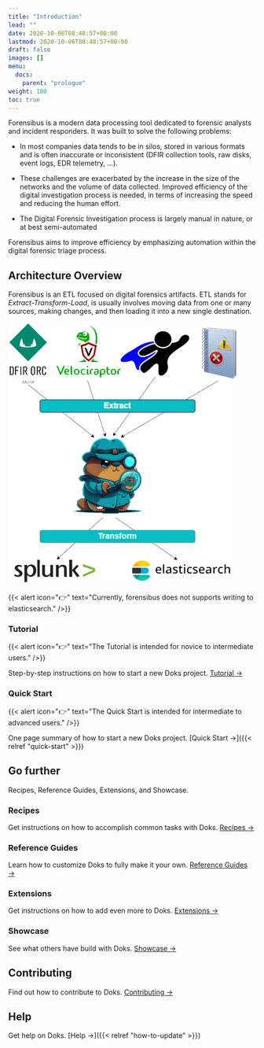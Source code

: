 ```yaml
---
title: "Introduction"
lead: ""
date: 2020-10-06T08:48:57+00:00
lastmod: 2020-10-06T08:48:57+00:00
draft: false
images: []
menu:
  docs:
    parent: "prologue"
weight: 100
toc: true
---
```



Forensibus is a modern data processing tool dedicated to forensic analysts and incident responders. It was built to solve the following problems:

- In most companies data tends to be in silos, stored in various formats and is often inaccurate or inconsistent (DFIR collection tools, raw disks, event logs, EDR telemetry, ...).

- These challenges are exacerbated by the increase in the size of the networks and the volume of data collected. Improved efficiency of the digital investigation process is needed, in terms of increasing the speed and reducing the human effort.

- The Digital Forensic Investigation process is largely manual in nature, or at best semi-automated

Forensibus aims to improve efficiency by emphasizing automation within the digital forensic triage process.

## Architecture Overview

Forensibus is an ETL focused on digital forensics artifacts. ETL stands for _Extract-Transform-Load_, is usually involves moving data from one or many sources, making changes, and then loading it into a new single destination.

![flow](/flow.png)

{{< alert icon="👉" text="Currently, forensibus does not supports writing to elasticsearch." />}}

### Tutorial

{{< alert icon="👉" text="The Tutorial is intended for novice to intermediate users." />}}

Step-by-step instructions on how to start a new Doks project. [Tutorial →](https://getdoks.org/tutorial/introduction/)

### Quick Start

{{< alert icon="👉" text="The Quick Start is intended for intermediate to advanced users." />}}

One page summary of how to start a new Doks project. [Quick Start →]({{< relref "quick-start" >}})

## Go further

Recipes, Reference Guides, Extensions, and Showcase.

### Recipes

Get instructions on how to accomplish common tasks with Doks. [Recipes →](https://getdoks.org/docs/recipes/project-configuration/)

### Reference Guides

Learn how to customize Doks to fully make it your own. [Reference Guides →](https://getdoks.org/docs/reference-guides/security/)

### Extensions

Get instructions on how to add even more to Doks. [Extensions →](https://getdoks.org/docs/extensions/breadcrumb-navigation/)

### Showcase

See what others have build with Doks. [Showcase →](https://getdoks.org/showcase/electric-blocks/)

## Contributing

Find out how to contribute to Doks. [Contributing →](https://getdoks.org/docs/contributing/how-to-contribute/)

## Help

Get help on Doks. [Help →]({{< relref "how-to-update" >}})
